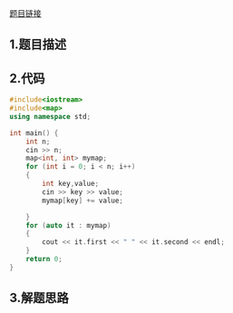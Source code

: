 

[题目链接](https://www.nowcoder.com/practice/de044e89123f4a7482bd2b214a685201?tpId=37&&tqId=21231&rp=1&ru=/ta/huawei&qru=/ta/huawei/question-ranking)

## 1.题目描述



## 2.代码

```cpp
#include<iostream>
#include<map>
using namespace std;

int main() {
	int n;
	cin >> n;
	map<int, int> mymap;
	for (int i = 0; i < n; i++)
	{
		int key,value;
		cin >> key >> value;
		mymap[key] += value;

	}
	for (auto it : mymap)
	{
		cout << it.first << " " << it.second << endl;
	}
	return 0;
}
```



## 3.解题思路


